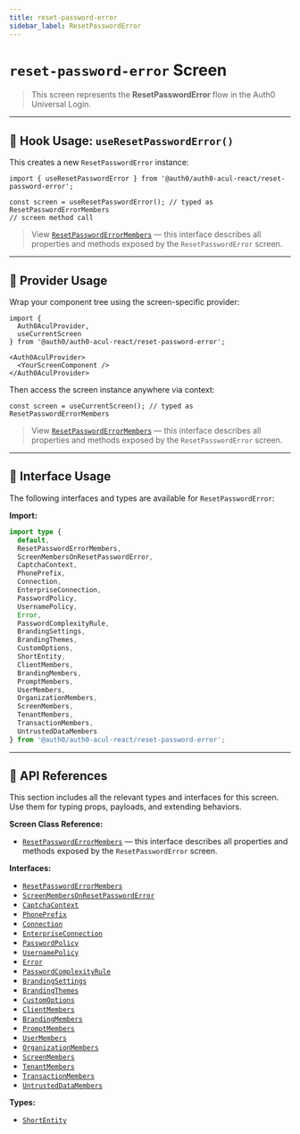 ```yaml
---
title: reset-password-error
sidebar_label: ResetPasswordError
---
```


# `reset-password-error` Screen

> This screen represents the **ResetPasswordError** flow in the Auth0 Universal Login.

---

## 🔹 Hook Usage: `useResetPasswordError()`

This creates a new `ResetPasswordError` instance:

```tsx
import { useResetPasswordError } from '@auth0/auth0-acul-react/reset-password-error';

const screen = useResetPasswordError(); // typed as ResetPasswordErrorMembers
// screen method call
```

> View [`ResetPasswordErrorMembers`](https://auth0.github.io/universal-login/interfaces/Classes.ResetPasswordErrorMembers.html) — this interface describes all properties and methods exposed by the `ResetPasswordError` screen.

---

## 🔹 Provider Usage

Wrap your component tree using the screen-specific provider:

```tsx
import {
  Auth0AculProvider,
  useCurrentScreen
} from '@auth0/auth0-acul-react/reset-password-error';

<Auth0AculProvider>
  <YourScreenComponent />
</Auth0AculProvider>
```

Then access the screen instance anywhere via context:

```tsx
const screen = useCurrentScreen(); // typed as ResetPasswordErrorMembers
```

> View [`ResetPasswordErrorMembers`](https://auth0.github.io/universal-login/interfaces/Classes.ResetPasswordErrorMembers.html) — this interface describes all properties and methods exposed by the `ResetPasswordError` screen.

---

## 🔹 Interface Usage

The following interfaces and types are available for `ResetPasswordError`:

**Import:**

```ts
import type {
  default,
  ResetPasswordErrorMembers,
  ScreenMembersOnResetPasswordError,
  CaptchaContext,
  PhonePrefix,
  Connection,
  EnterpriseConnection,
  PasswordPolicy,
  UsernamePolicy,
  Error,
  PasswordComplexityRule,
  BrandingSettings,
  BrandingThemes,
  CustomOptions,
  ShortEntity,
  ClientMembers,
  BrandingMembers,
  PromptMembers,
  UserMembers,
  OrganizationMembers,
  ScreenMembers,
  TenantMembers,
  TransactionMembers,
  UntrustedDataMembers
} from '@auth0/auth0-acul-react/reset-password-error';
```

---

## 🔸 API References

This section includes all the relevant types and interfaces for this screen. Use them for typing props, payloads, and extending behaviors.

**Screen Class Reference:**  
- [`ResetPasswordErrorMembers`](https://auth0.github.io/universal-login/interfaces/Classes.ResetPasswordErrorMembers.html) — this interface describes all properties and methods exposed by the `ResetPasswordError` screen.

**Interfaces:**
- [`ResetPasswordErrorMembers`](https://auth0.github.io/universal-login/interfaces/Classes.ResetPasswordErrorMembers.html)
- [`ScreenMembersOnResetPasswordError`](https://auth0.github.io/universal-login/interfaces/Classes.ScreenMembersOnResetPasswordError.html)
- [`CaptchaContext`](https://auth0.github.io/universal-login/interfaces/Classes.CaptchaContext.html)
- [`PhonePrefix`](https://auth0.github.io/universal-login/interfaces/Classes.PhonePrefix.html)
- [`Connection`](https://auth0.github.io/universal-login/interfaces/Classes.Connection.html)
- [`EnterpriseConnection`](https://auth0.github.io/universal-login/interfaces/Classes.EnterpriseConnection.html)
- [`PasswordPolicy`](https://auth0.github.io/universal-login/interfaces/Classes.PasswordPolicy.html)
- [`UsernamePolicy`](https://auth0.github.io/universal-login/interfaces/Classes.UsernamePolicy.html)
- [`Error`](https://auth0.github.io/universal-login/interfaces/Classes.Error.html)
- [`PasswordComplexityRule`](https://auth0.github.io/universal-login/interfaces/Classes.PasswordComplexityRule.html)
- [`BrandingSettings`](https://auth0.github.io/universal-login/interfaces/Classes.BrandingSettings.html)
- [`BrandingThemes`](https://auth0.github.io/universal-login/interfaces/Classes.BrandingThemes.html)
- [`CustomOptions`](https://auth0.github.io/universal-login/interfaces/Classes.CustomOptions.html)
- [`ClientMembers`](https://auth0.github.io/universal-login/interfaces/Classes.ClientMembers.html)
- [`BrandingMembers`](https://auth0.github.io/universal-login/interfaces/Classes.BrandingMembers.html)
- [`PromptMembers`](https://auth0.github.io/universal-login/interfaces/Classes.PromptMembers.html)
- [`UserMembers`](https://auth0.github.io/universal-login/interfaces/Classes.UserMembers.html)
- [`OrganizationMembers`](https://auth0.github.io/universal-login/interfaces/Classes.OrganizationMembers.html)
- [`ScreenMembers`](https://auth0.github.io/universal-login/interfaces/Classes.ScreenMembers.html)
- [`TenantMembers`](https://auth0.github.io/universal-login/interfaces/Classes.TenantMembers.html)
- [`TransactionMembers`](https://auth0.github.io/universal-login/interfaces/Classes.TransactionMembers.html)
- [`UntrustedDataMembers`](https://auth0.github.io/universal-login/interfaces/Classes.UntrustedDataMembers.html)


**Types:**
- [`ShortEntity`](https://auth0.github.io/universal-login/types/Classes.ShortEntity.html)
